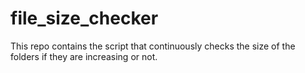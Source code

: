 # file_size_checker
This repo contains the script that continuously checks the size of the folders if they are increasing or not.

